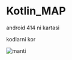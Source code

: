 # Kotlin_MAP
android 414 ni kartasi


kodlarni kor


![manti](https://user-images.githubusercontent.com/109955078/180752890-728698d2-08c3-4f98-b3cd-a4ea3191efe1.jpg)
